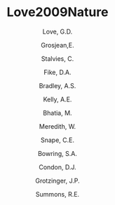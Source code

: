 ---
layout: publication
title: Love2009Nature
author: 
	- Love, G.D. 
	- Grosjean,E. 
	- Stalvies, C. 
	- Fike, D.A. 
	- Bradley, A.S. 
	- Kelly, A.E. 
	- Bhatia, M. 
	- Meredith, W. 
	- Snape, C.E. 
	- Bowring, S.A. 
	- Condon, D.J. 
	- Grotzinger, J.P. 
	- Summons, R.E. 
pubtitle:  "Fossil steroids record the appearance of Demosponges during the Cryogenian Period" 
journal: Nature 
volume: 457 
pages: 718-721 
year: 2009
category: publication
---